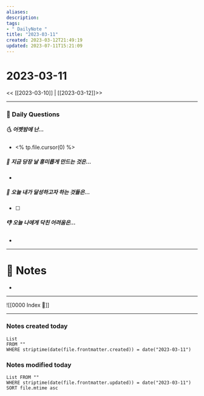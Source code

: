 ```yaml
---
aliases: 
description:
tags:
- " DailyNote "
title: "2023-03-11"
created: 2023-03-12T21:49:19
updated: 2023-07-11T15:21:09
---
```


# 2023-03-11

<< [[2023-03-10]] | [[2023-03-12]]>>

---
### 📅 Daily Questions

##### 🌜 어젯밤에 난...

- <% tp.file.cursor(0) %>

##### 🙌 지금 당장 날 흥미롭게 만드는 것은...

- 

##### 🚀 오늘 내가 달성하고자 하는 것들은...

- [ ] 

##### 👎 오늘 나에게 닥친 어려움은...

- 

---

# 📝 Notes

- 

---
![[0000 Index 🔗]]

---
### Notes created today

```dataview
List 
FROM "" 
WHERE striptime(date(file.frontmatter.created)) = date("2023-03-11")
```

### Notes modified today

```dataview
List FROM "" 
WHERE striptime(date(file.frontmatter.updated)) = date("2023-03-11") 
SORT file.mtime asc
```
